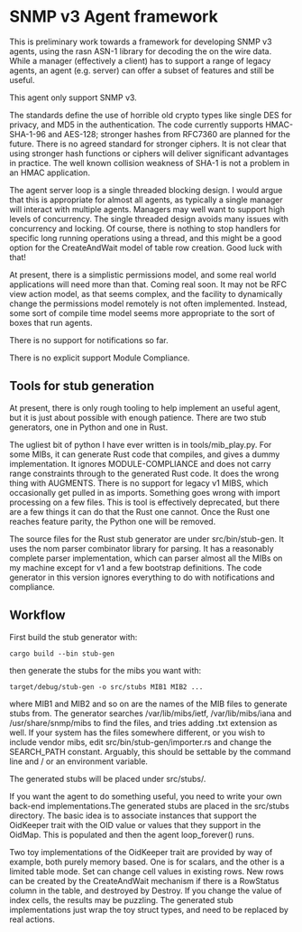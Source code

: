 # SNMP v3 Agent framework

This is preliminary work towards a framework for developing SNMP v3 agents, using the rasn ASN-1 library for decoding the on the wire data. While a manager (effectively a client) has to support a range of legacy agents, an agent (e.g. server) can offer a subset of features and still be useful.

This agent only support SNMP v3.

The standards define the use of horrible old crypto types like single DES for privacy, and MD5 in the authentication. The code currently supports HMAC-SHA-1-96 and AES-128; stronger hashes from RFC7360 are planned for the future. There is no agreed standard for stronger ciphers. It is not clear that using stronger hash functions or ciphers will deliver significant advantages in practice. The well known collision weakness of SHA-1 is not a problem in an HMAC application.

The agent server loop is a single threaded blocking design. I would argue that this is appropriate for almost all agents, as typically a single manager will interact with multiple agents. Managers may well want to support high levels of concurrency. The single threaded design avoids many issues with concurrency and locking. Of course, there is nothing to stop handlers for specific long running operations using a thread, and this might be a good option for the CreateAndWait model of table row creation. Good luck with that!

At present, there is a simplistic permissions model, and some real world applications will need more than that. Coming real soon. It may not be RFC view action model, as that seems complex, and the facility to dynamically change the permissions model remotely is not often implemented. Instead, some sort of compile time model seems more appropriate to the sort of boxes that run agents.

There is no support for notifications so far.

There is no explicit support Module Compliance.

## Tools for stub generation
At present, there is only rough tooling to help implement an useful agent, but it is just about possible with enough patience. There are two stub generators, one in Python and one in Rust.

The ugliest bit of python I have ever written is in tools/mib_play.py. For some MIBs, it can generate Rust code that compiles, and gives a dummy implementation. It ignores MODULE-COMPLIANCE and does not carry range constraints through to the generated Rust code. It does the wrong thing with AUGMENTS. There is no support for legacy v1 MIBS, which occasionally get pulled in as imports. Something goes wrong with import processing on a few files. This is tool is effectively deprecated, but there are a few things it can do that the Rust one cannot. Once the Rust one reaches feature parity, the Python one will be removed.

The source files for the Rust stub generator are under src/bin/stub-gen. It uses the nom parser combinator library for parsing. It has a reasonably complete parser implementation, which can parser almost all the MIBs on my machine except for v1 and a few bootstrap definitions. The code generator in this version ignores everything to do with notifications and compliance.  

## Workflow
First build the stub generator with:

```shell
cargo build --bin stub-gen
```

then generate the stubs for the mibs you want with:
```shell
target/debug/stub-gen -o src/stubs MIB1 MIB2 ...
```
where MIB1 and MIB2 and so on are the names of the MIB files to generate stubs from. The generator searches /var/lib/mibs/ietf, /var/lib/mibs/iana and /usr/share/snmp/mibs to find the files, and tries adding .txt extension as well. If your system has the files somewhere different, or you wish to include vendor mibs, edit src/bin/stub-gen/importer.rs and change the SEARCH_PATH constant. Arguably, this should be settable by the command line and / or an environment variable.

The generated stubs will be placed under src/stubs/.

If you want the agent to do something useful, you need to write your own back-end implementations.The generated stubs are placed in the src/stubs directory. The basic idea is to associate instances that support the OidKeeper trait with the OID value or values that they support in the OidMap. This is populated and then the agent loop_forever() runs.

Two toy implementations of the OidKeeper trait are provided by way of example, both purely memory based. One is for scalars, and the other is a limited table mode. Set can change cell values in existing rows. New rows can be created by the CreateAndWait mechanism if there is a RowStatus column in the table, and destroyed by Destroy. If you change the value of index cells, the results may be puzzling. The generated stub implementations just wrap the toy struct types, and need to be replaced by real actions.
